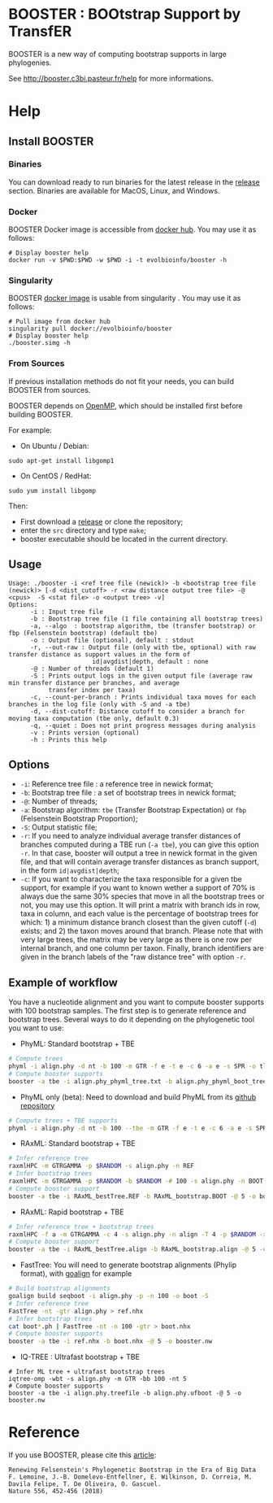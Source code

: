 # BOOSTER : BOOtstrap Support by TransfER
BOOSTER is a new way of computing bootstrap supports in large phylogenies.

See http://booster.c3bi.pasteur.fr/help for more informations.

# Help

## Install BOOSTER

### Binaries
You can download ready to run binaries for the latest release in the [release](https://github.com/evolbioinfo/booster/releases) section.
Binaries are available for MacOS, Linux, and Windows.

### Docker
BOOSTER Docker image is accessible from [docker hub](https://hub.docker.com/r/evolbioinfo/booster/). You may use it as follows:

```[bash]
# Display booster help
docker run -v $PWD:$PWD -w $PWD -i -t evolbioinfo/booster -h
```

### Singularity
BOOSTER [docker image](https://hub.docker.com/r/evolbioinfo/booster/) is usable from singularity . You may use it as follows:

```[bash]
# Pull image from docker hub
singularity pull docker://evolbioinfo/booster
# Display booster help
./booster.simg -h
```
### From Sources
If previous installation methods do not fit your needs, you can build BOOSTER from sources.

BOOSTER depends on [OpenMP](https://fr.wikipedia.org/wiki/OpenMP), which should be installed first before building BOOSTER.

For example:
- On Ubuntu / Debian:
```
sudo apt-get install libgomp1
```
- On CentOS / RedHat:
```
sudo yum install libgomp
```

Then: 

* First download a [release](https://github.com/fredericlemoine/booster/releases) or clone the repository;
* enter the `src` directory and type `make`;
* booster executable should be located in the current directory.

## Usage

```
Usage: ./booster -i <ref tree file (newick)> -b <bootstrap tree file (newick)> [-d <dist_cutoff> -r <raw distance output tree file> -@ <cpus>  -S <stat file> -o <output tree> -v]
Options:
      -i : Input tree file
      -b : Bootstrap tree file (1 file containing all bootstrap trees)
      -a, --algo  : bootstrap algorithm, tbe (transfer bootstrap) or fbp (Felsenstein bootstrap) (default tbe)
      -o : Output file (optional), default : stdout
      -r, --out-raw : Output file (only with tbe, optional) with raw transfer distance as support values in the form of
                       id|avgdist|depth, default : none
      -@ : Number of threads (default 1)
      -S : Prints output logs in the given output file (average raw min transfer distance per branches, and average
      	   transfer index per taxa)
      -c, --count-per-branch : Prints individual taxa moves for each branches in the log file (only with -S and -a tbe)
      -d, --dist-cutoff: Distance cutoff to consider a branch for moving taxa computation (tbe only, default 0.3)
      -q, --quiet : Does not print progress messages during analysis
      -v : Prints version (optional)
      -h : Prints this help
```

## Options
* `-i`: Reference tree file : a reference tree in newick format;
* `-b`: Bootstrap tree file : a set of bootstrap trees in newick format;
* `-@`: Number of threads;
* `-a`: Bootstrap algorithm: `tbe` (Transfer Bootstrap Expectation) or `fbp` (Felsenstein Bootstrap Proportion);
* `-S`: Output statistic file;
* `-r`: If you need to analyze individual average transfer distances of branches computed during a TBE run (`-a tbe`), you can give this option `-r`. In that case, booster will output a tree in newick format in the given file, and that will contain average transfer distances as branch support, in the form `id|avgdist|depth`;
* `-c`: If you want to characterize the taxa responsible for a given tbe support, for example if you want to known wether a support of 70% is always due the same 30% species that move in all the bootstrap trees or not, you may use this option. It will print a matrix with branch ids in row, taxa in column, and each value is the percentage of bootstrap trees for which: 1) a minimum distance branch closest than the given cutoff (`-d`) exists; and 2) the taxon moves around that branch. Please note that with very large trees, the matrix may be very large as there is one row per internal branch, and one column per taxon. Finally, branch identifiers are given in the branch labels of the "raw distance tree" with option `-r`.

## Example of workflow

You have a nucleotide alignment and you want to compute booster supports with 100 bootstrap samples. The first step is to generate reference and bootstrap trees. Several ways to do it depending on the phylogenetic tool you want to use:

* PhyML: Standard bootstrap + TBE
```bash
# Compute trees
phyml -i align.phy -d nt -b 100 -m GTR -f e -t e -c 6 -a e -s SPR -o tlr 
# Compute booster supports
booster -a tbe -i align.phy_phyml_tree.txt -b align.phy_phyml_boot_trees.txt -@ 5 -o booster.nw
```

* PhyML only (beta): Need to download and build PhyML from its [github repository](https://github.com/stephaneguindon/phyml/)
```bash
# Compute trees + TBE supports
phyml -i align.phy -d nt -b 100 --tbe -m GTR -f e -t e -c 6 -a e -s SPR -o tlr 
```

* RAxML: Standard bootstrap + TBE
```bash
# Infer reference tree
raxmlHPC -m GTRGAMMA -p $RANDOM -s align.phy -n REF
# Infer bootstrap trees
raxmlHPC -m GTRGAMMA -p $RANDOM -b $RANDOM -# 100 -s align.phy -n BOOT
# Compute booster support
booster -a tbe -i RAxML_bestTree.REF -b RAxML_bootstrap.BOOT -@ 5 -o booster.nw
```

* RAxML: Rapid bootstrap + TBE
```bash
# Infer reference tree + bootstrap trees
raxmlHPC -f a -m GTRGAMMA -c 4 -s align.phy -n align -T 4 -p $RANDOM -x $RANDOM -# 100
# Compute booster support
booster -a tbe -i RAxML_bestTree.align -b RAxML_bootstrap.align -@ 5 -o booster.nw
```

* FastTree: You will need to generate bootstrap alignments (Phylip format), with [goalign](https://github.com/fredericlemoine/goalign) for example
```bash
# Build bootstrap alignments
goalign build seqboot -i align.phy -p -n 100 -o boot -S
# Infer reference tree
FastTree -nt -gtr align.phy > ref.nhx
# Infer bootstrap trees
cat boot*.ph | FastTree -nt -n 100 -gtr > boot.nhx
# Compute booster supports
booster -a tbe -i ref.nhx -b boot.nhx -@ 5 -o booster.nw
```

* IQ-TREE : Ultrafast bootstrap + TBE
```
# Infer ML tree + ultrafast bootstrap trees
iqtree-omp -wbt -s align.phy -m GTR -bb 100 -nt 5
# Compute booster supports
booster -a tbe -i align.phy.treefile -b align.phy.ufboot -@ 5 -o booster.nw
```

# Reference

If you use BOOSTER, please cite this [article](https://www.nature.com/articles/s41586-018-0043-0):

```
Renewing Felsenstein's Phylogenetic Bootstrap in the Era of Big Data
F. Lemoine, J.-B. Domelevo-Entfellner, E. Wilkinson, D. Correia, M. Davila Felipe, T. De Oliveira, O. Gascuel.
Nature 556, 452-456 (2018)
```
